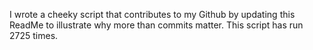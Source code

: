 I wrote a cheeky script that contributes to my Github by updating this ReadMe to illustrate why more than commits matter. This script has run 2725 times.